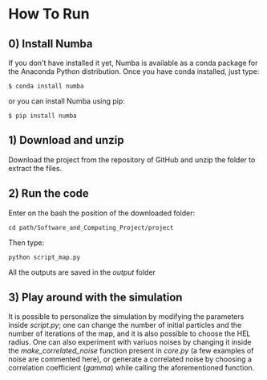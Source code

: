 # How To Run
## 0) Install Numba
If you don't have installed it yet, Numba is available as a conda package for the Anaconda Python distribution. Once you have conda installed, just type:

    $ conda install numba

or you can install Numba using pip:

    $ pip install numba

## 1) Download and unzip

Download the project from the repository of GitHub and unzip the folder to extract the files.

## 2) Run the code

Enter on the bash the position of the downloaded folder:

    cd path/Software_and_Computing_Project/project

Then type:

    python script_map.py

All the outputs are saved in the *output* folder


## 3) Play around with the simulation

It is possible to personalize the simulation by modifying the parameters inside *script.py*; one can change the number of initial particles and the number of iterations of the map, and it is also possible to choose the HEL radius. One can also experiment with variuos noises by changing it inside the *make_correlated_noise* function present in *core.py* (a few examples of noise are commented here), or generate a correlated noise by choosing a correlation coefficient (*gamma*) while calling the aforementioned function.
